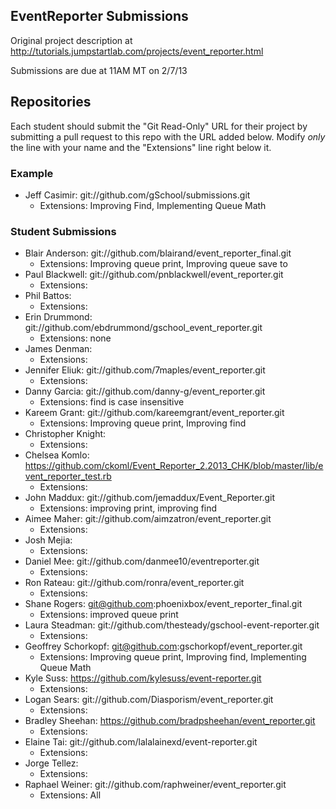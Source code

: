 ## EventReporter Submissions

Original project description at http://tutorials.jumpstartlab.com/projects/event_reporter.html

Submissions are due at 11AM MT on 2/7/13

## Repositories

Each student should submit the "Git Read-Only" URL for their project by submitting a pull request to this repo with the URL added below. Modify *only* the line with your name and the "Extensions" line right below it.

### Example

* Jeff Casimir: git://github.com/gSchool/submissions.git
  * Extensions: Improving Find, Implementing Queue Math

### Student Submissions

* Blair Anderson: git://github.com/blairand/event_reporter_final.git
  * Extensions: Improving queue print, Improving queue save to
* Paul Blackwell: git://github.com/pnblackwell/event_reporter.git
  * Extensions: 
* Phil Battos: 
  * Extensions: 
* Erin Drummond: git://github.com/ebdrummond/gschool_event_reporter.git
  * Extensions: none
* James Denman: 
  * Extensions: 
* Jennifer Eliuk: git://github.com/7maples/event_reporter.git
  * Extensions: 
* Danny Garcia: git://github.com/danny-g/event_reporter.git
  * Extensions: find is case insensitive
* Kareem Grant: git://github.com/kareemgrant/event_reporter.git
  * Extensions: Improving queue print, Improving find
* Christopher Knight: 
  * Extensions: 
* Chelsea Komlo: https://github.com/ckoml/Event_Reporter_2.2013_CHK/blob/master/lib/event_reporter_test.rb
  * Extensions: 
* John Maddux: git://github.com/jemaddux/Event_Reporter.git
  * Extensions: improving print, improving find 
* Aimee Maher: git://github.com/aimzatron/event_reporter.git
  * Extensions: 
* Josh Mejia: 
  * Extensions: 
* Daniel Mee: git://github.com/danmee10/eventreporter.git
  * Extensions: 
* Ron Rateau: git://github.com/ronra/event_reporter.git
  * Extensions: 
* Shane Rogers: git@github.com:phoenixbox/event_reporter_final.git
  * Extensions: improved queue print
* Laura Steadman: git://github.com/thesteady/gschool-event-reporter.git
  * Extensions: 
* Geoffrey Schorkopf: git@github.com:gschorkopf/event_reporter.git
  * Extensions: Improving queue print, Improving find, Implementing Queue Math
* Kyle Suss: https://github.com/kylesuss/event-reporter.git
  * Extensions: 
* Logan Sears: git://github.com/Diasporism/event_reporter.git 
  * Extensions: 
* Bradley Sheehan: https://github.com/bradpsheehan/event_reporter.git
  * Extensions: 
* Elaine Tai: git://github.com/lalalainexd/event-reporter.git
  * Extensions: 
* Jorge Tellez: 
  * Extensions: 
* Raphael Weiner: git://github.com/raphweiner/event_reporter.git
  * Extensions: All

